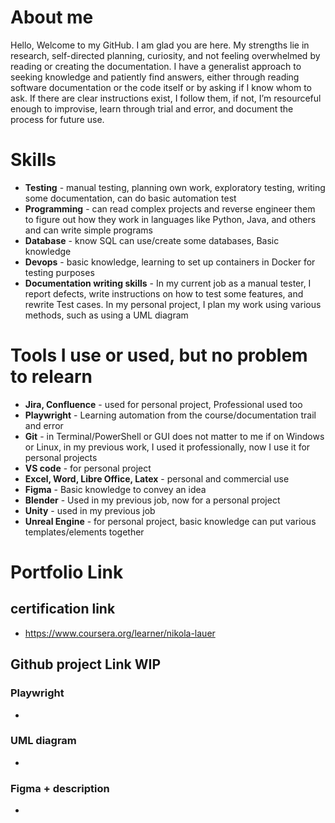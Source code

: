 # About me
Hello, Welcome to my GitHub. I am glad you are here.
My strengths lie in research, self-directed planning, curiosity, and not feeling overwhelmed by reading or creating the documentation. 
I have a generalist approach to seeking knowledge and patiently find answers, either through reading software documentation or the code itself or by asking if I know whom to ask. 
If there are clear instructions exist, I follow them, if not, I’m resourceful enough to improvise, learn through trial and error, and document the process for future use.

# Skills
- **Testing** - manual testing, planning own work, exploratory testing, writing some documentation, can do basic automation test
- **Programming** - can read complex projects and reverse engineer them to figure out how they work in languages like Python, Java, and others and can write simple programs 
- **Database** - know SQL can use/create some databases, Basic knowledge
- **Devops** - basic knowledge, learning to set up containers in Docker for testing purposes
- **Documentation writing skills** - In my current job as a manual tester, I report defects, write instructions on how to test some features, and rewrite Test cases. In my personal project, I plan my work using various methods, such as using a UML diagram
  
# Tools I use or used, but no problem to relearn
- **Jira, Confluence** - used for personal project, Professional used too
- **Playwright** - Learning automation from the course/documentation trail and error
- **Git** - in Terminal/PowerShell or GUI does not matter to me if on Windows or Linux, in my previous work, I used it professionally, now I use it for personal projects
- **VS code** - for personal project
- **Excel, Word, Libre Office, Latex** - personal and commercial use
- **Figma** - Basic knowledge to convey an idea
- **Blender** - Used in my previous job, now for a  personal project
- **Unity** - used in my previous job
- **Unreal Engine** - for personal project, basic knowledge can put various templates/elements together 
  
# Portfolio Link
## certification link
- https://www.coursera.org/learner/nikola-lauer

## Github project Link WIP
### Playwright
- 
### UML diagram
- 
### Figma + description
- 
